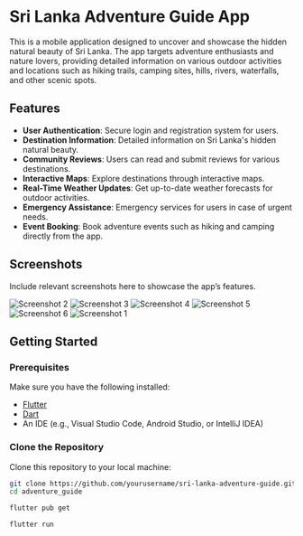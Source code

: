 # Sri Lanka Adventure Guide App

This is a mobile application designed to uncover and showcase the hidden natural beauty of Sri Lanka. The app targets adventure enthusiasts and nature lovers, providing detailed information on various outdoor activities and locations such as hiking trails, camping sites, hills, rivers, waterfalls, and other scenic spots.

## Features

- **User Authentication**: Secure login and registration system for users.
- **Destination Information**: Detailed information on Sri Lanka's hidden natural beauty.
- **Community Reviews**: Users can read and submit reviews for various destinations.
- **Interactive Maps**: Explore destinations through interactive maps.
- **Real-Time Weather Updates**: Get up-to-date weather forecasts for outdoor activities.
- **Emergency Assistance**: Emergency services for users in case of urgent needs.
- **Event Booking**: Book adventure events such as hiking and camping directly from the app.
  
## Screenshots

Include relevant screenshots here to showcase the app’s features.


![Screenshot 2](assets/screenshot2.png)
![Screenshot 3](assets/screenshot3.png)
![Screenshot 4](assets/screenshot4.png)
![Screenshot 5](assets/screenshot5.png)
![Screenshot 6](assets/screenshot6.png)
![Screenshot 1](assets/screenshot1.png)



## Getting Started

### Prerequisites

Make sure you have the following installed:

- [Flutter](https://flutter.dev/docs/get-started/install)
- [Dart](https://dart.dev/get-dart)
- An IDE (e.g., Visual Studio Code, Android Studio, or IntelliJ IDEA)

### Clone the Repository

Clone this repository to your local machine:

```bash
git clone https://github.com/yourusername/sri-lanka-adventure-guide.git
cd adventure_guide

flutter pub get

flutter run
